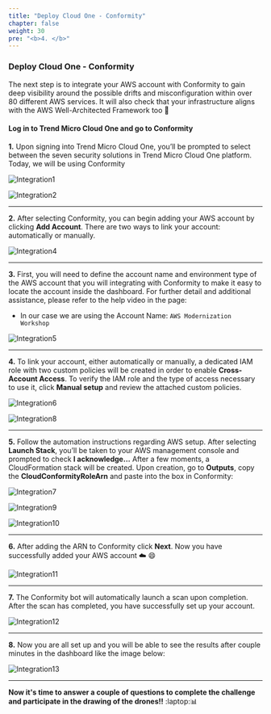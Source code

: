 ```yaml
---
title: "Deploy Cloud One - Conformity"
chapter: false
weight: 30
pre: "<b>4. </b>"
---
```


### Deploy Cloud One - Conformity

The next step is to integrate your AWS account with Conformity to gain deep visibility around the possible drifts and misconfiguration within over 80 different AWS services. It will also check that your infrastructure aligns with the AWS Well-Architected Framework too :star_struck:


#### Log in to Trend Micro Cloud One and go to Conformity

**1.** Upon signing into Trend Micro Cloud One, you’ll be prompted to select between the seven security solutions in Trend Micro Cloud One platform. Today, we will be using Conformity

![Integration1](/images/integration1.png) 

![Integration2](/images/integration2.png) 

---

**2.** After selecting Conformity, you can begin adding your AWS account by clicking <b>Add Account</b>. There are two ways to link your account: automatically or manually.

![Integration4](/images/integration4.png) 

---

**3.** First, you will need to define the account name and environment type of the AWS account that you will integrating with Conformity to make it easy to locate the account inside the dashboard. For further detail and additional assistance, please refer to the help video in the page:

- In our case we are using the Account Name: <code>AWS Modernization Workshop</code>

![Integration5](/images/integration5.png) 

---

**4.** To link your account, either automatically or manually, a dedicated IAM role with two custom policies will be created in order to enable <b>Cross-Account Access</b>. To verify the IAM role and the type of access necessary to use it, click <b>Manual setup</b> and review the attached custom policies.

![Integration6](/images/integration6.png) 

![Integration8](/images/integration8.png) 


---

**5.** Follow the automation instructions regarding AWS setup. After selecting <b>Launch Stack</b>, you’ll be taken to your AWS management console and prompted to check <b>I acknowledge…</b> After a few moments, a CloudFormation stack will be created. Upon creation, go to <b>Outputs</b>, copy the <b>CloudConformityRoleArn</b> and paste into the box in Conformity:

![Integration7](/images/integration7.png) 

![Integration9](/images/integration9.png) 

![Integration10](/images/integration10.png) 

---

**6.** After adding the ARN to Conformity click <b>Next</b>. Now you have successfully added your AWS account  :cloud: :smile:

![Integration11](/images/integration11.png) 

---

**7.** The Conformity bot will automatically launch a scan upon completion. After the scan has completed, you have successfully set up your account.

![Integration12](/images/integration12.png) 

---

**8.** Now you are all set up and you will be able to see the results after couple minutes in the dashboard like the image below:

![Integration13](/images/integration13.png) 

---

**Now it's time to answer a couple of questions to complete the challenge and participate in the drawing of the drones!!** :laptop::bar_chart: